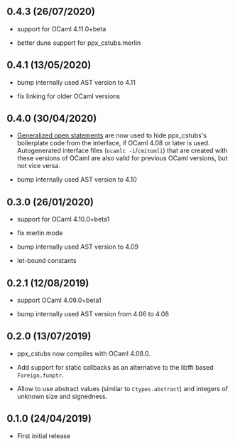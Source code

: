 0.4.3 (26/07/2020)
------------------

- support for OCaml 4.11.0+beta

- better dune support for ppx_cstubs.merlin


0.4.1 (13/05/2020)
------------------

- bump internally used AST version to 4.11

- fix linking for older OCaml versions


0.4.0 (30/04/2020)
------------------

- [Generalized open
  statements](https://ocaml.org/releases/4.10/htmlman/generalizedopens.html)
  are now used to hide ppx_cstubs's boilerplate code from the
  interface, if OCaml 4.08 or later is used. Autogenerated interface
  files (`ocamlc -i`/`cmitomli`) that are created with these versions
  of OCaml are also valid for previous OCaml versions, but not vice
  versa.

- bump internally used AST version to 4.10


0.3.0 (26/01/2020)
------------------

- support for OCaml 4.10.0+beta1

- fix merlin mode

- bump internally used AST version to 4.09

- let-bound constants


0.2.1 (12/08/2019)
------------------

- support OCaml 4.09.0+beta1

- bump internally used AST version from 4.06 to 4.08


0.2.0 (13/07/2019)
------------------

- ppx_cstubs now compiles with OCaml 4.08.0.

- Add support for static callbacks as an alternative to the libffi
  based `Foreign.funptr`.

- Allow to use abstract values (similar to `Ctypes.abstract`) and
  integers of unknown size and signedness.


0.1.0 (24/04/2019)
------------------

- First initial release
